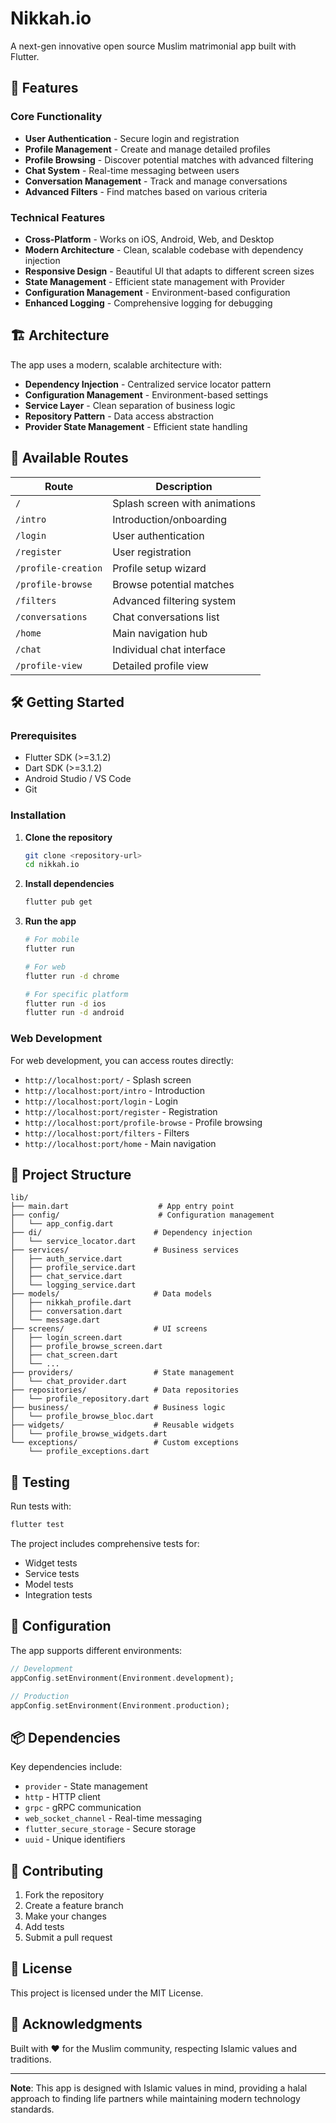 # Nikkah.io

A next-gen innovative open source Muslim matrimonial app built with Flutter.

## 🚀 Features

### Core Functionality
- **User Authentication** - Secure login and registration
- **Profile Management** - Create and manage detailed profiles
- **Profile Browsing** - Discover potential matches with advanced filtering
- **Chat System** - Real-time messaging between users
- **Conversation Management** - Track and manage conversations
- **Advanced Filters** - Find matches based on various criteria

### Technical Features
- **Cross-Platform** - Works on iOS, Android, Web, and Desktop
- **Modern Architecture** - Clean, scalable codebase with dependency injection
- **Responsive Design** - Beautiful UI that adapts to different screen sizes
- **State Management** - Efficient state management with Provider
- **Configuration Management** - Environment-based configuration
- **Enhanced Logging** - Comprehensive logging for debugging

## 🏗️ Architecture

The app uses a modern, scalable architecture with:

- **Dependency Injection** - Centralized service locator pattern
- **Configuration Management** - Environment-based settings
- **Service Layer** - Clean separation of business logic
- **Repository Pattern** - Data access abstraction
- **Provider State Management** - Efficient state handling

## 📱 Available Routes

| Route | Description |
|-------|-------------|
| `/` | Splash screen with animations |
| `/intro` | Introduction/onboarding |
| `/login` | User authentication |
| `/register` | User registration |
| `/profile-creation` | Profile setup wizard |
| `/profile-browse` | Browse potential matches |
| `/filters` | Advanced filtering system |
| `/conversations` | Chat conversations list |
| `/home` | Main navigation hub |
| `/chat` | Individual chat interface |
| `/profile-view` | Detailed profile view |

## 🛠️ Getting Started

### Prerequisites
- Flutter SDK (>=3.1.2)
- Dart SDK (>=3.1.2)
- Android Studio / VS Code
- Git

### Installation

1. **Clone the repository**
   ```bash
   git clone <repository-url>
   cd nikkah.io
   ```

2. **Install dependencies**
   ```bash
   flutter pub get
   ```

3. **Run the app**
   ```bash
   # For mobile
   flutter run
   
   # For web
   flutter run -d chrome
   
   # For specific platform
   flutter run -d ios
   flutter run -d android
   ```

### Web Development

For web development, you can access routes directly:

- `http://localhost:port/` - Splash screen
- `http://localhost:port/intro` - Introduction
- `http://localhost:port/login` - Login
- `http://localhost:port/register` - Registration
- `http://localhost:port/profile-browse` - Profile browsing
- `http://localhost:port/filters` - Filters
- `http://localhost:port/home` - Main navigation

## 📁 Project Structure

```
lib/
├── main.dart                    # App entry point
├── config/                      # Configuration management
│   └── app_config.dart
├── di/                         # Dependency injection
│   └── service_locator.dart
├── services/                   # Business services
│   ├── auth_service.dart
│   ├── profile_service.dart
│   ├── chat_service.dart
│   └── logging_service.dart
├── models/                     # Data models
│   ├── nikkah_profile.dart
│   ├── conversation.dart
│   └── message.dart
├── screens/                    # UI screens
│   ├── login_screen.dart
│   ├── profile_browse_screen.dart
│   ├── chat_screen.dart
│   └── ...
├── providers/                  # State management
│   └── chat_provider.dart
├── repositories/               # Data repositories
│   └── profile_repository.dart
├── business/                   # Business logic
│   └── profile_browse_bloc.dart
├── widgets/                    # Reusable widgets
│   └── profile_browse_widgets.dart
└── exceptions/                 # Custom exceptions
    └── profile_exceptions.dart
```

## 🧪 Testing

Run tests with:
```bash
flutter test
```

The project includes comprehensive tests for:
- Widget tests
- Service tests
- Model tests
- Integration tests

## 🔧 Configuration

The app supports different environments:

```dart
// Development
appConfig.setEnvironment(Environment.development);

// Production
appConfig.setEnvironment(Environment.production);
```

## 📦 Dependencies

Key dependencies include:
- `provider` - State management
- `http` - HTTP client
- `grpc` - gRPC communication
- `web_socket_channel` - Real-time messaging
- `flutter_secure_storage` - Secure storage
- `uuid` - Unique identifiers

## 🤝 Contributing

1. Fork the repository
2. Create a feature branch
3. Make your changes
4. Add tests
5. Submit a pull request

## 📄 License

This project is licensed under the MIT License.

## 🙏 Acknowledgments

Built with ❤️ for the Muslim community, respecting Islamic values and traditions.

---

**Note**: This app is designed with Islamic values in mind, providing a halal approach to finding life partners while maintaining modern technology standards.
